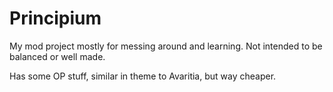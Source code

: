 # Principium

My mod project mostly for messing around and learning. Not intended to be balanced or well made.

Has some OP stuff, similar in theme to Avaritia, but way cheaper.